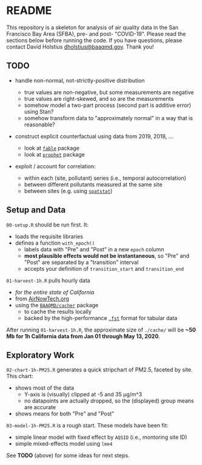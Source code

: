 # README

This repository is a skeleton for analysis of air quality data in the San Francisco Bay Area (SFBA), pre- and post- "COVID-19". Please read the sections below before running the code. If you have questions, please contact David Holstius <dholstius@baaqmd.gov>. Thank you!

## TODO

- handle non-normal, not-strictly-positive distribution
    - true values are non-negative, but some measurements are negative
    - true values are right-skewed, and so are the measurements
    - somehow model a two-part process (second part is additive error) using Stan?
    - somehow transform data to "approximately normal" in a way that is reasonable?

- construct explicit counterfactual using data from 2019, 2018, ...
    - look at [`fable`](https://cran.r-project.org/web/packages/fable/index.html) package 
    - look at [`prophet`](https://cran.r-project.org/web/packages/prophet/index.html) package

- exploit / account for correlation:
    - within each (site, pollutant) series (i.e., temporal autocorrelation)
    - between different pollutants measured at the same site
    - between sites (e.g. using [`spatstat`](https://cran.r-project.org/web/packages/spatstat/index.html))
    
## Setup and Data

`00-setup.R` should be run first. It:
- loads the requisite libraries
- defines a function `with_epoch()`
    - labels data with "Pre" and "Post" in a new `epoch` column
    - **most plausible effects would not be instantaneous**, so "Pre" and "Post" are separated by a "transition" interval
    - accepts your definition of `transition_start` and `transition_end`

`01-harvest-1h.R` pulls hourly data 
- *for the entire state of California*
- from [AirNowTech.org](http://airnowtech.org)
- using the [`BAAQMD/cacher`](https://github.com/BAAQMD/cacher) package
    - to cache the results locally
    - backed by the high-performance [`.fst`](http://www.fstpackage.org) format for tabular data

After running `01-harvest-1h.R`, the approximate size of `./cache/` will be **~50 Mb for 1h California data from Jan 01 through May 13, 2020**.

## Exploratory Work

`02-chart-1h-PM25.R` generates a quick stripchart of PM2.5, faceted by site. This chart:
- shows most of the data
    - Y-axis is (visually) clipped at -5 and 35 µg/m^3
    - no datapoints are actually dropped, so the (displayed) group means are accurate
- shows means for both "Pre" and "Post"

`03-model-1h-PM25.R` is a rough start. These models have been fit:
- simple linear model with fixed effect by `AQSID` (i.e., montoring site ID)
- simple mixed-effects model using `lme4`

See **TODO** (above) for some ideas for next steps.
